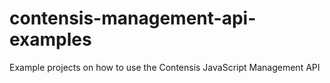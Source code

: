 # contensis-management-api-examples
Example projects on how to use the Contensis JavaScript Management API

